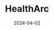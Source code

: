---  
layout: startup_page  
title: "HealthArc"  
id: "healtharc.io"  
permalink: "/healtharchealtharc.io04022024/"  
website: "https://www.healtharc.io/"  
funding_round: "Growth Funding"  
funding_amount: "$5M"  
investors: "ScOp Venture Capital, Original Capital, Dream Capital, Correlation Ventures, Hari Raghavan, Saurya Prakash Sinha, Charlie Aaronson, Max Aaronson"  
about: "HealthArc provides a unified care management platform offering virtual programs like Remote Patient Monitoring (RPM), Remote Therapeutic Monitoring (RTM), and Chronic Care Management (CCM). Its platform integrates with over 50 medical devices and top EHRs, providing a unified data experience for healthcare providers and patients. HealthArc aims to revolutionize healthcare through advanced care management."  
markets: "Healthtech, Health Care, Software, Digital Health, HealthTech, Monitoring Equipment, Decision/Risk Analysis"  
hq: "Hackensack, New Jersey, United States"  
founded_year: "2019"  
linkedin: "https://www.linkedin.com/company/healtharc"  
twitter: "https://twitter.com/HealthArc1"  
instagram: ""  
facebook: "https://www.facebook.com/HealthArc-101947378171771/"  
crunchbase: "https://www.crunchbase.com/organization/healtharc"  
pitchbook: "https://pitchbook.com/profiles/company/459919-00"  

date_display: "02-Apr-2024"  
date: "2024-04-02"

# SEO Optimization  
meta_title: "HealthArc - Growth Funding Funding ($5M)"  
meta_description: "HealthArc, HealthArc provides a unified care management platform offering virtual programs like Remote Patient Monitoring (RPM), Remote Therapeutic Monitoring (R..."  
meta_keywords: "HealthArc, Healthtech, Health Care, Software, Digital Health, HealthTech, Monitoring Equipment, Decision/Risk Analysis, Growth Funding funding"  
canonical_url: "https://startup.projectstartups.com/healtharchealtharc.io04022024/"  
---